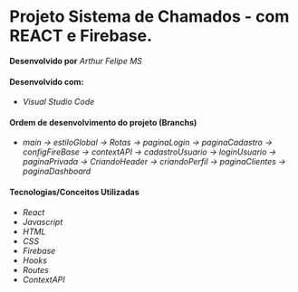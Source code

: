 # Projeto Sistema de Chamados - com REACT e Firebase.

**Desenvolvido por** *Arthur Felipe MS*

#### Desenvolvido com:

* *Visual Studio Code*

#### Ordem de desenvolvimento do projeto (Branchs)

* *main -> estiloGlobal -> Rotas -> paginaLogin -> paginaCadastro -> configFireBase -> contextAPI -> cadastroUsuario -> loginUsuario -> paginaPrivada -> CriandoHeader -> criandoPerfil -> paginaClientes -> paginaDashboard*

#### Tecnologias/Conceitos Utilizadas

* *React*
* *Javascript*
* *HTML*
* *CSS*
* *Firebase*
* *Hooks*
* *Routes*
* *ContextAPI*
